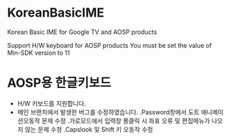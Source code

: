# KoreanBasicIME
Korean Basic IME for Google TV and AOSP products

Support H/W keyboard for AOSP products 
You must be set the value of Min-SDK version to 11


# AOSP용 한글키보드
- H/W 키보드를 지원합니다.
- 메인 브랜치에서 발생한 버그를 수정하였습니다.
  .Password창에서 도트 애니메이션오동작 문제 수정
  .가로모드에서 입력창 롱클릭 시 좌표 오류 및 편집메뉴가 나오지 않는 문제 수정
  .Capslook 및 Shift 키 오동작 수정